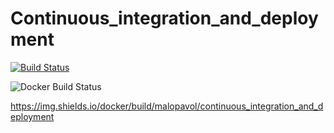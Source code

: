 # Continuous_integration_and_deployment



[![Build Status](https://travis-ci.com/MaloPavol/Continuous_integration_and_deployment.svg?token=htDJRY5udRNq1qSjeqge&branch=master)](https://travis-ci.com/MaloPavol/Continuous_integration_and_deployment)

![Docker Build Status](https://img.shields.io/docker/build/malopavol/continuous_integration_and_deployment)

https://img.shields.io/docker/build/malopavol/continuous_integration_and_deployment
